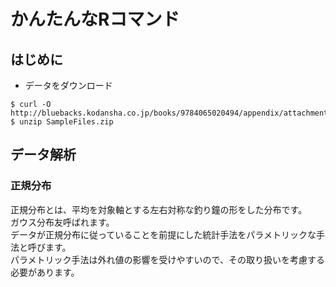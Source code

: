 かんたんなRコマンド
===

## はじめに

* データをダウンロード

```
$ curl -O http://bluebacks.kodansha.co.jp/books/9784065020494/appendix/attachments/SampleFiles.zip
$ unzip SampleFiles.zip
```

## データ解析

### 正規分布

正規分布とは、平均を対象軸とする左右対称な釣り鐘の形をした分布です。  
ガウス分布友呼ばれます。  
データが正規分布に従っていることを前提にした統計手法をパラメトリックな手法と呼びます。  
パラメトリック手法は外れ値の影響を受けやすいので、その取り扱いを考慮する必要があります。



